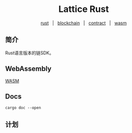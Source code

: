 <h1 align="center">Lattice Rust</h1>

<p align="center">
    <a href="#rust">rust</a>  &#xa0; | &#xa0;
    <a href="#blockchain">blockchain</a>  &#xa0; | &#xa0;
    <a href="#contract">contract</a>  &#xa0; | &#xa0;
    <a href="wasm">wasm</a>
</p>

## 简介

Rust语言版本的链SDK。

## WebAssembly

[WASM](https://rustwasm.github.io/wasm-pack/book/)

## Docs

```shell
cargo doc --open
```

## 计划
